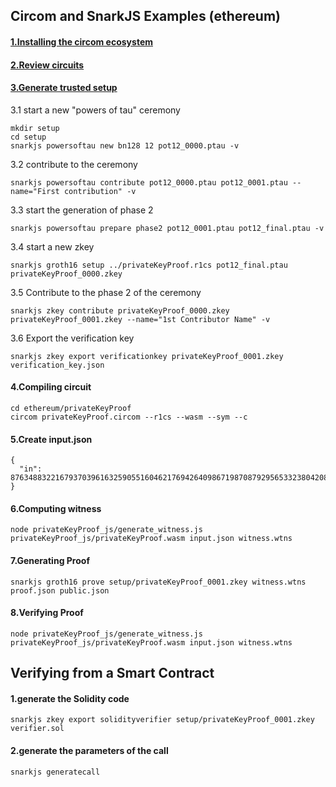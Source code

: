 ## Circom and SnarkJS Examples (ethereum)

#### [1.Installing the circom ecosystem](https://docs.circom.io/getting-started/installation/)

#### [2.Review circuits](./ethereum/privateKeyProof/privateKeyProof.circom)

#### [3.Generate trusted setup](https://docs.circom.io/getting-started/proving-circuits/)

3.1 start a new "powers of tau" ceremony
```
mkdir setup
cd setup
snarkjs powersoftau new bn128 12 pot12_0000.ptau -v
```

3.2 contribute to the ceremony
```
snarkjs powersoftau contribute pot12_0000.ptau pot12_0001.ptau --name="First contribution" -v
```

3.3 start the generation of phase 2
```
snarkjs powersoftau prepare phase2 pot12_0001.ptau pot12_final.ptau -v
```

3.4 start a new zkey
```
snarkjs groth16 setup ../privateKeyProof.r1cs pot12_final.ptau privateKeyProof_0000.zkey
```

3.5 Contribute to the phase 2 of the ceremony
```
snarkjs zkey contribute privateKeyProof_0000.zkey privateKeyProof_0001.zkey --name="1st Contributor Name" -v
```

3.6 Export the verification key
```
snarkjs zkey export verificationkey privateKeyProof_0001.zkey verification_key.json
```

#### 4.Compiling circuit
```
cd ethereum/privateKeyProof
circom privateKeyProof.circom --r1cs --wasm --sym --c
```

#### 5.Create input.json

```
{
  "in": 8763488322167937039616325905516046217694264098671987087929565332380420898361
}
```

#### 6.Computing witness

```
node privateKeyProof_js/generate_witness.js privateKeyProof_js/privateKeyProof.wasm input.json witness.wtns
```

#### 7.Generating Proof
```
snarkjs groth16 prove setup/privateKeyProof_0001.zkey witness.wtns proof.json public.json
```

#### 8.Verifying Proof
```
node privateKeyProof_js/generate_witness.js privateKeyProof_js/privateKeyProof.wasm input.json witness.wtns
```

## Verifying from a Smart Contract

#### 1.generate the Solidity code
```
snarkjs zkey export solidityverifier setup/privateKeyProof_0001.zkey verifier.sol
```

#### 2.generate the parameters of the call 
```
snarkjs generatecall
```
